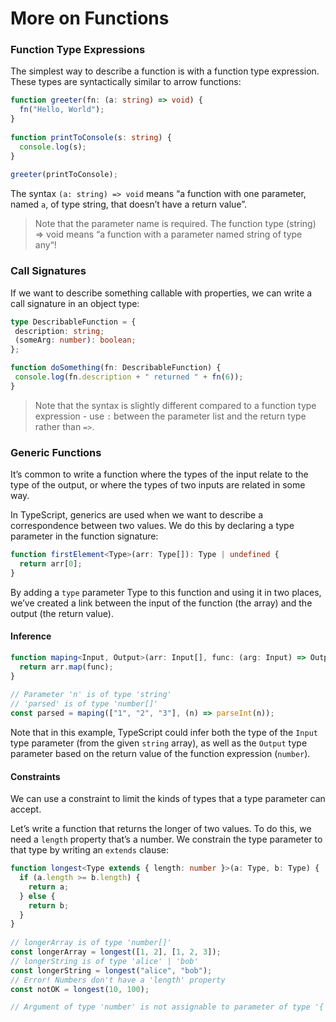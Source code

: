 # More on Functions

### Function Type Expressions

The simplest way to describe a function is with a function type expression. These types are syntactically similar to arrow functions:

```ts
function greeter(fn: (a: string) => void) {
  fn("Hello, World");
}
 
function printToConsole(s: string) {
  console.log(s);
}
 
greeter(printToConsole);
```

The syntax ``(a: string) => void`` means “a function with one parameter, named ``a``, of type string, that doesn’t have a return value”.

>Note that the parameter name is required. The function type (string) => void means “a function with a parameter named string of type any“!

### Call Signatures

 If we want to describe something callable with properties, we can write a call signature in an object type:

 ```ts
type DescribableFunction = {
  description: string;
  (someArg: number): boolean;
};

function doSomething(fn: DescribableFunction) {
  console.log(fn.description + " returned " + fn(6));
}
 ```
>Note that the syntax is slightly different compared to a function type expression - use ``:`` between the parameter list and the return type rather than ``=>``.

### Generic Functions

It’s common to write a function where the types of the input relate to the type of the output, or where the types of two inputs are related in some way.

In TypeScript, generics are used when we want to describe a correspondence between two values. We do this by declaring a type parameter in the function signature:

```ts
function firstElement<Type>(arr: Type[]): Type | undefined {
  return arr[0];
}
```
By adding a `type` parameter Type to this function and using it in two places, we’ve created a link between the input of the function (the array) and the output (the return value).

#### Inference

```ts
function maping<Input, Output>(arr: Input[], func: (arg: Input) => Output): Output[] {
  return arr.map(func);
}
 
// Parameter 'n' is of type 'string'
// 'parsed' is of type 'number[]'
const parsed = maping(["1", "2", "3"], (n) => parseInt(n));
```
Note that in this example, TypeScript could infer both the type of the `Input` type parameter (from the given `string` array), as well as the `Output` type parameter based on the return value of the function expression (`number`).

#### Constraints

We can use a constraint to limit the kinds of types that a type parameter can accept.

Let’s write a function that returns the longer of two values. To do this, we need a `length` property that’s a number. We constrain the type parameter to that type by writing an `extends` clause:

```ts
function longest<Type extends { length: number }>(a: Type, b: Type) {
  if (a.length >= b.length) {
    return a;
  } else {
    return b;
  }
}
 
// longerArray is of type 'number[]'
const longerArray = longest([1, 2], [1, 2, 3]);
// longerString is of type 'alice' | 'bob'
const longerString = longest("alice", "bob");
// Error! Numbers don't have a 'length' property
const notOK = longest(10, 100);

// Argument of type 'number' is not assignable to parameter of type '{ length: number; }'.
```

